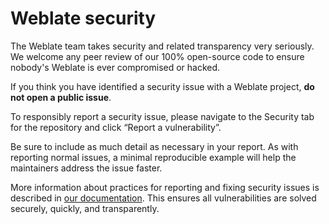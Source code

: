<!--
Copyright © Michal Čihař <michal@weblate.org>

SPDX-License-Identifier: CC0-1.0

This file is maintained in https://github.com/WeblateOrg/meta/
-->

# Weblate security

The Weblate team takes security and related transparency very seriously.
We welcome any peer review of our 100% open-source code to ensure nobody's Weblate
is ever compromised or hacked.

If you think you have identified a security issue with a Weblate project, **do
not open a public issue**.

To responsibly report a security issue, please navigate to the Security tab for
the repository and click “Report a vulnerability”.

Be sure to include as much detail as necessary in your report. As with
reporting normal issues, a minimal reproducible example will help the
maintainers address the issue faster.

More information about practices for reporting and fixing security issues is
described in [our documentation][1]. This ensures all vulnerabilities are
solved securely, quickly, and transparently.

[1]: https://docs.weblate.org/en/latest/security/issues.html
